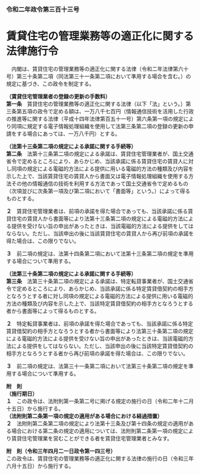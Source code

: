### 令和二年政令第三百十三号  
# 賃貸住宅の管理業務等の適正化に関する法律施行令  
　内閣は、賃貸住宅の管理業務等の適正化に関する法律（令和二年法律第六十号）第三十条第二項（同法第三十一条第二項において準用する場合を含む。）の規定に基づき、この政令を制定する。  
  
**（賃貸住宅管理業者の登録の更新の手数料）**  
**第一条**　賃貸住宅の管理業務等の適正化に関する法律（以下「法」という。）第三条第五項の政令で定める額は、一万八千七百円（情報通信技術を活用した行政の推進等に関する法律（平成十四年法律第百五十一号）第六条第一項の規定により同項に規定する電子情報処理組織を使用して法第三条第二項の登録の更新の申請をする場合にあっては、一万八千円）とする。  
  
**（法第十三条第二項の規定による承諾に関する手続等）**  
**第二条**　法第十三条第二項の規定による承諾は、賃貸住宅管理業者が、国土交通省令で定めるところにより、あらかじめ、当該承諾に係る賃貸住宅の賃貸人に対し同項の規定による電磁的方法による提供に用いる電磁的方法の種類及び内容を示した上で、当該賃貸住宅の賃貸人から書面又は電子情報処理組織を使用する方法その他の情報通信の技術を利用する方法であって国土交通省令で定めるもの（次項並びに次条第一項及び第二項において「書面等」という。）によって得るものとする。  
  
**２**　賃貸住宅管理業者は、前項の承諾を得た場合であっても、当該承諾に係る賃貸住宅の賃貸人から書面等により法第十三条第二項の規定による電磁的方法による提供を受けない旨の申出があったときは、当該電磁的方法による提供をしてはならない。ただし、当該申出の後に当該賃貸住宅の賃貸人から再び前項の承諾を得た場合は、この限りでない。  
  
**３**　前二項の規定は、法第十四条第二項において法第十三条第二項の規定を準用する場合について準用する。  
  
**（法第三十条第二項の規定による承諾に関する手続等）**  
**第三条**　法第三十条第二項の規定による承諾は、特定転貸事業者が、国土交通省令で定めるところにより、あらかじめ、当該承諾に係る特定賃貸借契約の相手方となろうとする者に対し同項の規定による電磁的方法による提供に用いる電磁的方法の種類及び内容を示した上で、当該特定賃貸借契約の相手方となろうとする者から書面等によって得るものとする。  
  
**２**　特定転貸事業者は、前項の承諾を得た場合であっても、当該承諾に係る特定賃貸借契約の相手方となろうとする者から書面等により法第三十条第二項の規定による電磁的方法による提供を受けない旨の申出があったときは、当該電磁的方法による提供をしてはならない。ただし、当該申出の後に当該特定賃貸借契約の相手方となろうとする者から再び前項の承諾を得た場合は、この限りでない。  
  
**３**　前二項の規定は、法第三十一条第二項において法第三十条第二項の規定を準用する場合について準用する。  
  
**附　則**  
**（施行期日）**  
**１**　この政令は、法附則第一条第二号に掲げる規定の施行の日（令和二年十二月十五日）から施行する。  
**（法附則第二条第一項の規定の適用がある場合における経過措置）**  
**２**　法附則第二条第二項の規定により法第十三条及び第十四条の規定の適用がある場合における第二条の規定の適用については、法附則第二条第一項の規定により賃貸住宅管理業を営むことができる者を賃貸住宅管理業者とみなす。  
  
**附　則（令和三年四月二一日政令第一四三号）**  
この政令は、賃貸住宅の管理業務等の適正化に関する法律の施行の日（令和三年六月十五日）から施行する。  
  
